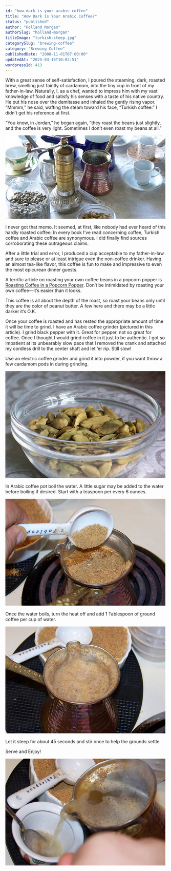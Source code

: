 ```yaml
---
id: "how-dark-is-your-arabic-coffee"
title: "How Dark is Your Arabic Coffee?"
status: "published"
author: "Holland Morgan"
authorSlug: "holland-morgan"
titleImage: "turkish-steep.jpg"
categorySlug: "brewing-coffee"
category: "Brewing Coffee"
publishedDate: "2008-11-01T07:00:00"
updatedAt: "2025-03-16T10:02:51"
wordpressId: 413
---
```


With a great sense of self-satisfaction, I poured the steaming, dark, roasted brew, smelling just faintly of cardamom, into the tiny cup in front of my father-in-law. Naturally, I, as a chef, wanted to impress him with my vast knowledge of food and satisfy his senses with a taste of his native country. He put his nose over the demitasse and inhaled the gently rising vapor. “Mmmm,” he said, wafting the steam toward his face, “Turkish coffee.” I didn’t get his reference at first.

“You know, in Jordan,” he began again, “they roast the beans just slightly, and the coffee is very light. Sometimes I don’t even roast my beans at all.”

![turkish coffee setup gear](turkish-coffee-setup-gear1.jpg)

I never got that memo. It seemed, at first, like nobody had ever heard of this hardly roasted coffee. In every book I’ve read concerning coffee, Turkish coffee and Arabic coffee are synonymous. I did finally find sources corroborating these outrageous claims.

After a little trial and error, I produced a cup acceptable to my father-in-law and sure to please or at least intrigue even the non-coffee drinker. Having an almost tea-like flavor, this coffee is fun to make and impressive to even the most epicurean dinner guests.

A terrific article on roasting your own coffee beans in a popcorn popper is [Roasting Coffee in a Popcorn Popper](/roasting-coffee-in-a-popcorn-popper/). Don’t be intimidated by roasting your own coffee—it’s easier than it looks.

This coffee is all about the depth of the roast, so roast your beans only until they are the color of peanut butter. A few here and there may be a little darker it’s O.K.

Once your coffee is roasted and has rested the appropriate amount of time it will be time to grind. I have an Arabic coffee grinder (pictured in this article). I grind black pepper with it. Great for pepper, not so great for coffee. Once I thought I would grind coffee in it just to be authentic. I got so impatient at its unbearably slow pace that I removed the crank and attached my cordless drill to the center shaft and let ‘er rip. Still slow!

Use an electric coffee grinder and grind it into powder, if you want throw a few cardamom pods in during grinding.

![cardamon](cardamon.jpg)

In Arabic coffee pot boil the water. A little sugar may be added to the water before boiling if desired. Start with a teaspoon per every 6 ounces.

![add sugar](add-sugar.jpg)

Once the water boils, turn the heat off and add 1 Tablespoon of ground coffee per cup of water.

![turkish steep](turkish-steep.jpg)

Let it steep for about 45 seconds and stir once to help the grounds settle.

Serve and Enjoy!

![turkish pour](turkish-pour.jpg)
